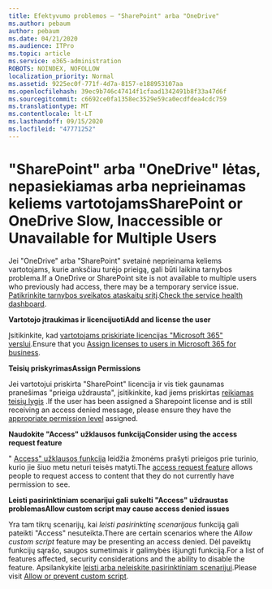 ```yaml
---
title: Efektyvumo problemos – "SharePoint" arba "OneDrive"
ms.author: pebaum
author: pebaum
ms.date: 04/21/2020
ms.audience: ITPro
ms.topic: article
ms.service: o365-administration
ROBOTS: NOINDEX, NOFOLLOW
localization_priority: Normal
ms.assetid: 9225ec0f-771f-4d7a-8157-e188953107aa
ms.openlocfilehash: 39ec9b746c47414f1cfaad1342491b8f33a47d6f
ms.sourcegitcommit: c6692ce0fa1358ec3529e59ca0ecdfdea4cdc759
ms.translationtype: MT
ms.contentlocale: lt-LT
ms.lasthandoff: 09/15/2020
ms.locfileid: "47771252"
---
```

# <a name="sharepoint-or-onedrive-slow-inaccessible-or-unavailable-for-multiple-users"></a><span data-ttu-id="5d154-102">"SharePoint" arba "OneDrive" lėtas, nepasiekiamas arba neprieinamas keliems vartotojams</span><span class="sxs-lookup"><span data-stu-id="5d154-102">SharePoint or OneDrive Slow, Inaccessible or Unavailable for Multiple Users</span></span>

<span data-ttu-id="5d154-103">Jei "OneDrive" arba "SharePoint" svetainė neprieinama keliems vartotojams, kurie anksčiau turėjo prieigą, gali būti laikina tarnybos problema.</span><span class="sxs-lookup"><span data-stu-id="5d154-103">If a OneDrive or SharePoint site is not available to multiple users who previously had access, there may be a temporary service issue.</span></span> <span data-ttu-id="5d154-104">[Patikrinkite tarnybos sveikatos ataskaitų sritį](https://portal.office.com/adminportal/home#/servicehealth).</span><span class="sxs-lookup"><span data-stu-id="5d154-104">[Check the service health dashboard](https://portal.office.com/adminportal/home#/servicehealth).</span></span>

<span data-ttu-id="5d154-105">**Vartotojo įtraukimas ir licencijuoti**</span><span class="sxs-lookup"><span data-stu-id="5d154-105">**Add and license the user**</span></span>

<span data-ttu-id="5d154-106">Įsitikinkite, kad [vartotojams priskiriate licencijas "Microsoft 365" verslui](https://docs.microsoft.com/microsoft-365/admin/add-users/add-users).</span><span class="sxs-lookup"><span data-stu-id="5d154-106">Ensure that you [Assign licenses to users in Microsoft 365 for business](https://docs.microsoft.com/microsoft-365/admin/add-users/add-users).</span></span>


<span data-ttu-id="5d154-107">**Teisių priskyrimas**</span><span class="sxs-lookup"><span data-stu-id="5d154-107">**Assign Permissions**</span></span>

<span data-ttu-id="5d154-108">Jei vartotojui priskirta "SharePoint" licencija ir vis tiek gaunamas pranešimas "prieiga uždrausta", įsitikinkite, kad jiems priskirtas [reikiamas teisių lygis](https://docs.microsoft.com/sharepoint/understanding-permission-levels) .</span><span class="sxs-lookup"><span data-stu-id="5d154-108">If the user has been assigned a Sharepoint license and is still receiving an access denied message, please ensure they have the [appropriate permission level](https://docs.microsoft.com/sharepoint/understanding-permission-levels) assigned.</span></span>

<span data-ttu-id="5d154-109">**Naudokite "Access" užklausos funkciją**</span><span class="sxs-lookup"><span data-stu-id="5d154-109">**Consider using the access request feature**</span></span>

<span data-ttu-id="5d154-110">" [Access" užklausos funkcija](https://support.office.com/article/Set-up-and-manage-access-requests-94B26E0B-2822-49D4-929A-8455698654B3) leidžia žmonėms prašyti prieigos prie turinio, kurio jie šiuo metu neturi teisės matyti.</span><span class="sxs-lookup"><span data-stu-id="5d154-110">The [access request feature](https://support.office.com/article/Set-up-and-manage-access-requests-94B26E0B-2822-49D4-929A-8455698654B3) allows people to request access to content that they do not currently have permission to see.</span></span>

<span data-ttu-id="5d154-111">**Leisti pasirinktiniam scenarijui gali sukelti "Access" uždraustas problemas**</span><span class="sxs-lookup"><span data-stu-id="5d154-111">**Allow custom script may cause access denied issues**</span></span>

<span data-ttu-id="5d154-112">Yra tam tikrų scenarijų, kai *leisti pasirinktinę scenarijaus* funkciją gali pateikti "Access" nesuteikta.</span><span class="sxs-lookup"><span data-stu-id="5d154-112">There are certain scenarios where the *Allow custom script* feature may be presenting an access denied.</span></span> <span data-ttu-id="5d154-113">Dėl paveiktų funkcijų sąrašo, saugos sumetimais ir galimybės išjungti funkciją.</span><span class="sxs-lookup"><span data-stu-id="5d154-113">For a list of features affected, security considerations and the ability to disable the feature.</span></span> <span data-ttu-id="5d154-114">Apsilankykite [leisti arba neleiskite pasirinktiniam scenarijui](https://docs.microsoft.com/sharepoint/allow-or-prevent-custom-script).</span><span class="sxs-lookup"><span data-stu-id="5d154-114">Please visit [Allow or prevent custom script](https://docs.microsoft.com/sharepoint/allow-or-prevent-custom-script).</span></span>

